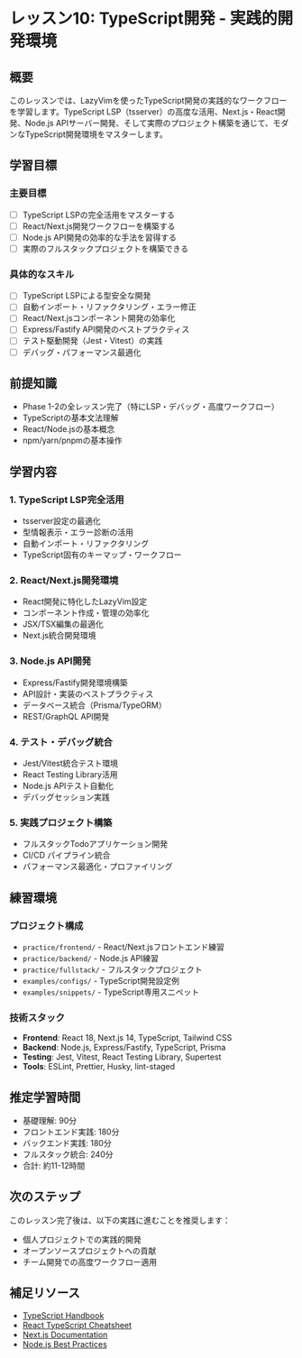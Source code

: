 # レッスン10: TypeScript開発 - 実践的開発環境

## 概要
このレッスンでは、LazyVimを使ったTypeScript開発の実践的なワークフローを学習します。TypeScript LSP（tsserver）の高度な活用、Next.js・React開発、Node.js APIサーバー開発、そして実際のプロジェクト構築を通じて、モダンなTypeScript開発環境をマスターします。

## 学習目標

### 主要目標
- [ ] TypeScript LSPの完全活用をマスターする
- [ ] React/Next.js開発ワークフローを構築する
- [ ] Node.js API開発の効率的な手法を習得する
- [ ] 実際のフルスタックプロジェクトを構築できる

### 具体的なスキル
- [ ] TypeScript LSPによる型安全な開発
- [ ] 自動インポート・リファクタリング・エラー修正
- [ ] React/Next.jsコンポーネント開発の効率化
- [ ] Express/Fastify API開発のベストプラクティス
- [ ] テスト駆動開発（Jest・Vitest）の実践
- [ ] デバッグ・パフォーマンス最適化

## 前提知識
- Phase 1-2の全レッスン完了（特にLSP・デバッグ・高度ワークフロー）
- TypeScriptの基本文法理解
- React/Node.jsの基本概念
- npm/yarn/pnpmの基本操作

## 学習内容

### 1. TypeScript LSP完全活用
- tsserver設定の最適化
- 型情報表示・エラー診断の活用
- 自動インポート・リファクタリング
- TypeScript固有のキーマップ・ワークフロー

### 2. React/Next.js開発環境
- React開発に特化したLazyVim設定
- コンポーネント作成・管理の効率化
- JSX/TSX編集の最適化
- Next.js統合開発環境

### 3. Node.js API開発
- Express/Fastify開発環境構築
- API設計・実装のベストプラクティス
- データベース統合（Prisma/TypeORM）
- REST/GraphQL API開発

### 4. テスト・デバッグ統合
- Jest/Vitest統合テスト環境
- React Testing Library活用
- Node.js APIテスト自動化
- デバッグセッション実践

### 5. 実践プロジェクト構築
- フルスタックTodoアプリケーション開発
- CI/CD パイプライン統合
- パフォーマンス最適化・プロファイリング

## 練習環境

### プロジェクト構成
- `practice/frontend/` - React/Next.jsフロントエンド練習
- `practice/backend/` - Node.js API練習
- `practice/fullstack/` - フルスタックプロジェクト
- `examples/configs/` - TypeScript開発設定例
- `examples/snippets/` - TypeScript専用スニペット

### 技術スタック
- **Frontend**: React 18, Next.js 14, TypeScript, Tailwind CSS
- **Backend**: Node.js, Express/Fastify, TypeScript, Prisma
- **Testing**: Jest, Vitest, React Testing Library, Supertest
- **Tools**: ESLint, Prettier, Husky, lint-staged

## 推定学習時間
- 基礎理解: 90分
- フロントエンド実践: 180分
- バックエンド実践: 180分
- フルスタック統合: 240分
- 合計: 約11-12時間

## 次のステップ
このレッスン完了後は、以下の実践に進むことを推奨します：
- 個人プロジェクトでの実践的開発
- オープンソースプロジェクトへの貢献
- チーム開発での高度ワークフロー適用

## 補足リソース
- [TypeScript Handbook](https://www.typescriptlang.org/docs/)
- [React TypeScript Cheatsheet](https://react-typescript-cheatsheet.netlify.app/)
- [Next.js Documentation](https://nextjs.org/docs)
- [Node.js Best Practices](https://github.com/goldbergyoni/nodebestpractices)